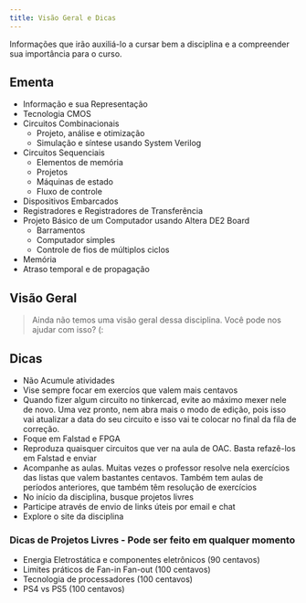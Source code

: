 ```yaml
---
title: Visão Geral e Dicas
---
```


Informações que irão auxiliá-lo a cursar bem a disciplina e a compreender sua importância para o curso.

## Ementa

- Informação e sua Representação 
- Tecnologia CMOS
- Circuitos Combinacionais
    - Projeto, análise e otimização 
    - Simulação e síntese usando System Verilog
- Circuitos Sequenciais 
    - Elementos de memória
    - Projetos
    - Máquinas de estado
    - Fluxo de controle
- Dispositivos Embarcados
- Registradores e Registradores de Transferência
- Projeto Básico de um Computador usando Altera DE2 Board
    - Barramentos
    - Computador simples
    - Controle de fios de múltiplos ciclos
- Memória
- Atraso temporal e de propagação

## Visão Geral

> Ainda não temos uma visão geral dessa disciplina. Você pode nos ajudar com isso? (:

## Dicas

- Não Acumule atividades
- Vise sempre focar em exercíos que valem mais centavos
- Quando fizer algum circuito no tinkercad, evite ao máximo mexer nele de novo. Uma vez pronto, nem abra mais o modo de edição, pois isso vai atualizar a data do seu circuito e isso vai te colocar no final da fila de correção.
- Foque em Falstad e FPGA
- Reproduza quaisquer circuitos que ver na aula de OAC. Basta refazê-los em Falstad e enviar
- Acompanhe as aulas. Muitas vezes o professor resolve nela exercícios das listas que valem bastantes centavos. Também tem aulas de períodos anteriores, que também têm resolução de exercícios
- No início da disciplina, busque projetos livres
- Participe através de envio de links úteis por email e chat
- Explore o site da disciplina

### Dicas de Projetos Livres - Pode ser feito em qualquer momento 
- Energia Eletrostática e componentes eletrônicos (90 centavos)
- Limites práticos de Fan-in Fan-out (100 centavos)
- Tecnologia de processadores (100 centavos)
- PS4 vs PS5 (100 centavos)

